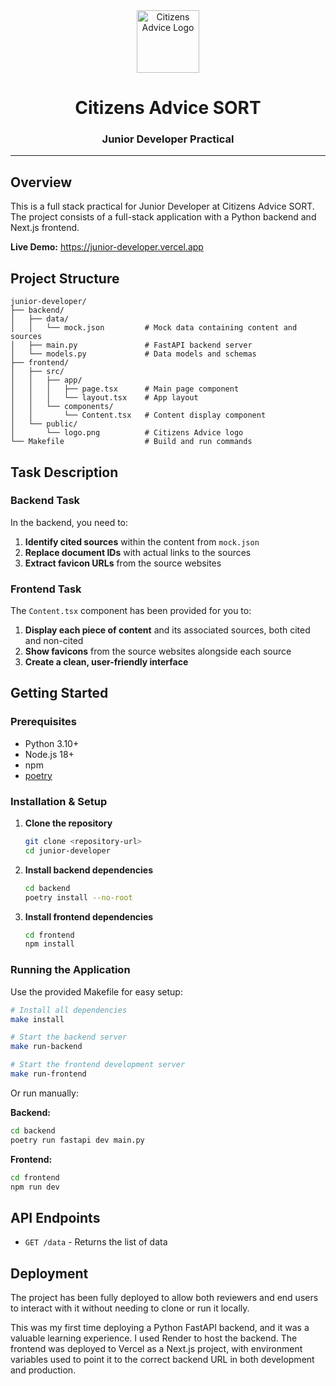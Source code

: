 <div align="center">
  <img src="frontend/public/logo.png" alt="Citizens Advice Logo" width="100" height="100" />
    <h1>Citizens Advice SORT</h1>
    <h3>Junior Developer Practical</h3>
</div>

---

## Overview

This is a full stack practical for Junior Developer at Citizens Advice SORT. The project consists of a full-stack application with a Python backend and Next.js frontend.

**Live Demo:** https://junior-developer.vercel.app

## Project Structure

```
junior-developer/
├── backend/
│   ├── data/
│   │   └── mock.json         # Mock data containing content and sources
│   ├── main.py               # FastAPI backend server
│   └── models.py             # Data models and schemas
├── frontend/
│   ├── src/
│   │   ├── app/
│   │   │   ├── page.tsx      # Main page component
│   │   │   └── layout.tsx    # App layout
│   │   └── components/
│   │       └── Content.tsx   # Content display component
│   └── public/
│       └── logo.png          # Citizens Advice logo
└── Makefile                  # Build and run commands
```

## Task Description

### Backend Task
In the backend, you need to:
1. **Identify cited sources** within the content from `mock.json`
2. **Replace document IDs** with actual links to the sources
3. **Extract favicon URLs** from the source websites

### Frontend Task
The `Content.tsx` component has been provided for you to:
1. **Display each piece of content** and its associated sources, both cited and non-cited
2. **Show favicons** from the source websites alongside each source
3. **Create a clean, user-friendly interface**

## Getting Started

### Prerequisites
- Python 3.10+
- Node.js 18+
- npm
- [poetry](https://python-poetry.org/docs/#installation)

### Installation & Setup

1. **Clone the repository**
   ```bash
   git clone <repository-url>
   cd junior-developer
   ```

2. **Install backend dependencies**
   ```bash
   cd backend
   poetry install --no-root
   ```

3. **Install frontend dependencies**
   ```bash
   cd frontend
   npm install
   ```

### Running the Application

Use the provided Makefile for easy setup:

```bash
# Install all dependencies
make install

# Start the backend server
make run-backend

# Start the frontend development server
make run-frontend
```

Or run manually:

**Backend:**
```bash
cd backend
poetry run fastapi dev main.py
```

**Frontend:**
```bash
cd frontend
npm run dev
```

## API Endpoints

- `GET /data` - Returns the list of data

## Deployment

The project has been fully deployed to allow both reviewers and end users to interact with it without needing to clone or run it locally.

This was my first time deploying a Python FastAPI backend, and it was a valuable learning experience. I used Render to host the backend. The frontend was deployed to Vercel as a Next.js project, with environment variables used to point it to the correct backend URL in both development and production.
